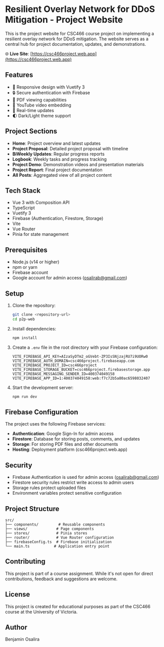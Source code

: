 # Resilient Overlay Network for DDoS Mitigation - Project Website

This is the project website for CSC466 course project on implementing a resilient overlay network for DDoS mitigation. The website serves as a central hub for project documentation, updates, and demonstrations.

🌐 **Live Site**: [https://csc466project.web.app](https://csc466project.web.app)

## Features

- 📱 Responsive design with Vuetify 3
- 🔒 Secure authentication with Firebase
- 📄 PDF viewing capabilities
- 🎥 YouTube video embedding
- 🔄 Real-time updates
- 🌓 Dark/Light theme support

## Project Sections

- **Home**: Project overview and latest updates
- **Project Proposal**: Detailed project proposal with timeline
- **BiWeekly Updates**: Regular progress reports
- **Logbook**: Weekly tasks and progress tracking
- **Project Demo**: Demonstration videos and presentation materials
- **Project Report**: Final project documentation
- **All Posts**: Aggregated view of all project content

## Tech Stack

- Vue 3 with Composition API
- TypeScript
- Vuetify 3
- Firebase (Authentication, Firestore, Storage)
- Vite
- Vue Router
- Pinia for state management

## Prerequisites

- Node.js (v14 or higher)
- npm or yarn
- Firebase account
- Google account for admin access (osalirab@gmail.com)

## Setup

1. Clone the repository:
   ```bash
   git clone <repository-url>
   cd p2p-web
   ```

2. Install dependencies:
   ```bash
   npm install
   ```

3. Create a `.env` file in the root directory with your Firebase configuration:
   ```env
   VITE_FIREBASE_API_KEY=AIzaSyDTm2_oGVebt-ZP3IsSNjzajRU7i9UORw0
   VITE_FIREBASE_AUTH_DOMAIN=csc466project.firebaseapp.com
   VITE_FIREBASE_PROJECT_ID=csc466project
   VITE_FIREBASE_STORAGE_BUCKET=csc466project.firebasestorage.app
   VITE_FIREBASE_MESSAGING_SENDER_ID=400374049158
   VITE_FIREBASE_APP_ID=1:400374049158:web:f7c72b5a80ac6598032407
   ```

4. Start the development server:
   ```bash
   npm run dev
   ```

## Firebase Configuration

The project uses the following Firebase services:
- **Authentication**: Google Sign-In for admin access
- **Firestore**: Database for storing posts, comments, and updates
- **Storage**: For storing PDF files and other documents
- **Hosting**: Deployment platform (csc466project.web.app)

## Security

- Firebase Authentication is used for admin access (osalirab@gmail.com)
- Firestore security rules restrict write access to admin users
- Storage rules protect uploaded files
- Environment variables protect sensitive configuration

## Project Structure

```
src/
├── components/         # Reusable components
├── views/             # Page components
├── stores/            # Pinia stores
├── router/            # Vue Router configuration
├── firebaseConfig.ts  # Firebase initialization
└── main.ts           # Application entry point
```

## Contributing

This project is part of a course assignment. While it's not open for direct contributions, feedback and suggestions are welcome.

## License

This project is created for educational purposes as part of the CSC466 course at the University of Victoria.

## Author

Benjamin Osalira
